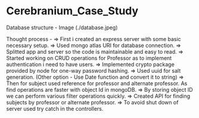 # Cerebranium_Case_Study
Database structure - Image  (./database.jpeg)

Thought process - 
=> First i created an express server with some basic necessary setup.
=> Used mongo atlas URI for database connection.
=> Splitted app and server so the code is maintainable and easy to read.
=> Started working on CRUD operations for Professor as to implement authentication i need to have users.
=> Implemented crypto package provided by node for one-way password hashing.
=> Used uuid for salt generation. (Other option - Use Date function and convert it to string)
=> Then for subject used reference for professor and alternate professor. As find operations are faster with object Id in mongoDB.
=> By storing object ID we can perform various filter operations quickly.
=> Created API for finding subjects by professor or alternate professor.
=> To avoid shut down of server used try catch in the controllers.

